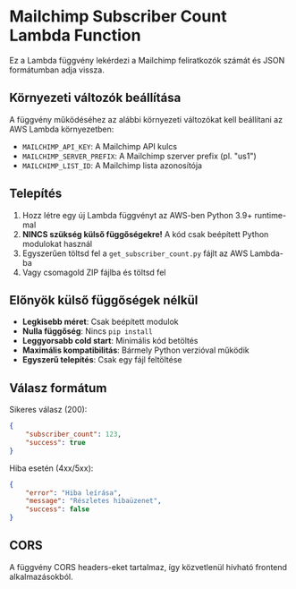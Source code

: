 # Mailchimp Subscriber Count Lambda Function

Ez a Lambda függvény lekérdezi a Mailchimp feliratkozók számát és JSON formátumban adja vissza.

## Környezeti változók beállítása

A függvény működéséhez az alábbi környezeti változókat kell beállítani az AWS Lambda környezetben:

- `MAILCHIMP_API_KEY`: A Mailchimp API kulcs
- `MAILCHIMP_SERVER_PREFIX`: A Mailchimp szerver prefix (pl. "us1")
- `MAILCHIMP_LIST_ID`: A Mailchimp lista azonosítója

## Telepítés

1. Hozz létre egy új Lambda függvényt az AWS-ben Python 3.9+ runtime-mal
2. **NINCS szükség külső függőségekre!** A kód csak beépített Python modulokat használ
3. Egyszerűen töltsd fel a `get_subscriber_count.py` fájlt az AWS Lambda-ba
4. Vagy csomagold ZIP fájlba és töltsd fel

## Előnyök külső függőségek nélkül

- **Legkisebb méret**: Csak beépített modulok
- **Nulla függőség**: Nincs `pip install`
- **Leggyorsabb cold start**: Minimális kód betöltés
- **Maximális kompatibilitás**: Bármely Python verzióval működik
- **Egyszerű telepítés**: Csak egy fájl feltöltése

## Válasz formátum

Sikeres válasz (200):
```json
{
    "subscriber_count": 123,
    "success": true
}
```

Hiba esetén (4xx/5xx):
```json
{
    "error": "Hiba leírása",
    "message": "Részletes hibaüzenet",
    "success": false
}
```

## CORS

A függvény CORS headers-eket tartalmaz, így közvetlenül hívható frontend alkalmazásokból.
